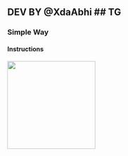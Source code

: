   ## DEV BY @XdaAbhi ## TG

  ### Simple Way

  #### Instructions 

  <p><a href="https://heroku.com/deploy?template=https://github.com/abhiseksh/tgtlg"> <img src="https://img.shields.io/badge/Deploy%20To%20Heroku-blueviolet?style=for-the-badge&logo=heroku" width="200""/></a></p>
 
